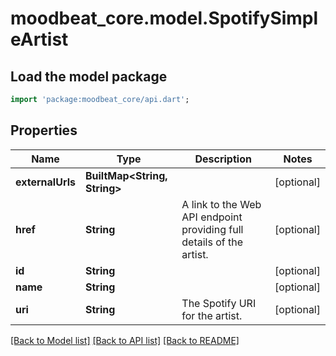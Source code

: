 # moodbeat_core.model.SpotifySimpleArtist

## Load the model package
```dart
import 'package:moodbeat_core/api.dart';
```

## Properties
Name | Type | Description | Notes
------------ | ------------- | ------------- | -------------
**externalUrls** | **BuiltMap&lt;String, String&gt;** |  | [optional] 
**href** | **String** | A link to the Web API endpoint providing full details of the artist. | [optional] 
**id** | **String** |  | [optional] 
**name** | **String** |  | [optional] 
**uri** | **String** | The Spotify URI for the artist. | [optional] 

[[Back to Model list]](../README.md#documentation-for-models) [[Back to API list]](../README.md#documentation-for-api-endpoints) [[Back to README]](../README.md)


